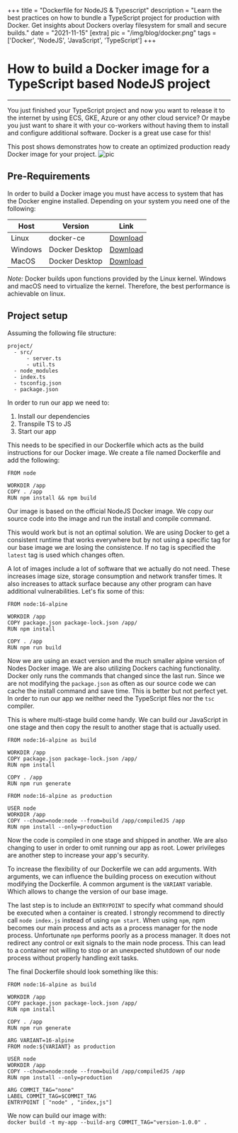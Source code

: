 +++
title = "Dockerfile for NodeJS & Typescript"
description = "Learn the best practices on how to bundle a TypeScript project for production with Docker. Get insights about Dockers overlay filesystem for small and secure builds."
date = "2021-11-15"
[extra]
pic = "/img/blog/docker.png"
tags = ['Docker', 'NodeJS', 'JavaScript', 'TypeScript']
+++

# How to build a Docker image for a TypeScript based NodeJS project
---
You just finished your TypeScript project and now you want to release it to the internet by using ECS, GKE, Azure or any other cloud service? Or maybe you just want to share it with your co-workers without having them to install and configure additional software. Docker is a great use case for this!

This post shows demonstrates how to create an optimized production ready Docker image for your project.
![pic](/img/blog/docker.png)


## Pre-Requirements
In order to build a Docker image you must have access to system that has the Docker engine installed. Depending on your system you need one of the following:

| Host    | Version        | Link         |
|---------|----------------|--------------|
| Linux   | docker-ce      | [Download](https://docs.docker.com/engine/install/debian/)     |
| Windows | Docker Desktop | [Download](https://docs.docker.com/desktop/windows/install/)   |
| MacOS   | Docker Desktop | [Download](https://docs.docker.com/desktop/mac/install/)       |

*Note:* Docker builds upon functions provided by the Linux kernel. Windows and macOS need to virtualize the kernel. Therefore, the best performance is achievable on linux.

## Project setup
Assuming the following file structure:
```
project/
  - src/
      - server.ts
      - util.ts
  - node_modules
  - index.ts
  - tsconfig.json
  - package.json
```

In order to run our app we need to:

 1. Install our dependencies
 2. Transpile TS to JS
 3. Start our app

This needs to be specified in our Dockerfile which acts as the build instructions for our Docker image. We create a file named Dockerfile and add the following:

```Dockerfile,linenos
FROM node

WORKDIR /app
COPY . /app
RUN npm install && npm build
```
Our image is based on the official NodeJS Docker image. We copy our source code into the image and run the install and compile command.

This would work but is not an optimal solution. We are using Docker to get a consistent runtime that works everywhere but by not using a specific tag for our base image we are losing the consistence. If no tag is specified the `latest` tag is used which changes often.

A lot of images include a lot of software that we actually do not need. These increases image size, storage consumption and network transfer times. It also increases to attack surface because any other program can have additional vulnerabilities. Let's fix some of this:

```Dockerfile,linenos
FROM node:16-alpine

WORKDIR /app
COPY package.json package-lock.json /app/
RUN npm install

COPY . /app
RUN npm run build
```

Now we are using an exact version and the much smaller alpine version of Nodes Docker image. We are also utilizing Dockers caching functionality. Docker only runs the commands that changed since the last run. Since we are not modifying the `package.json` as often as our source code we can cache the install command and save time. This is better but not perfect yet. In order to run our app we neither need the TypeScript files nor the `tsc` compiler.

This is where multi-stage build come handy. We can build our JavaScript in one stage and then copy the result to another stage that is actually used.

```Dockerfile,linenos
FROM node:16-alpine as build

WORKDIR /app
COPY package.json package-lock.json /app/
RUN npm install

COPY . /app
RUN npm run generate

FROM node:16-alpine as production

USER node
WORKDIR /app
COPY --chown=node:node --from=build /app/compiledJS /app
RUN npm install --only=production
```

Now the code is compiled in one stage and shipped in another. We are also changing to user in order to omit running our app as root. Lower privileges are another step to increase your app's security.

To increase the flexibility of our Dockerfile we can add arguments. With arguments, we can influence the building process on execution without modifying the Dockerfile. A common argument is the `VARIANT` variable. Which allows to change the version of our base image.

The last step is to include an `ENTRYPOINT` to specify what command should be executed when a container is created. I strongly recommend to directly call `node index.js` instead of using `npm start`. When using `npm`, npm becomes our main process and acts as a process manager for the node process. Unfortunate `npm` performs poorly as a process manager. It does not redirect any control or exit signals to the main node process. This can lead to a container not willing to stop or an unexpected shutdown of our node process without properly handling exit tasks.

The final Dockerfile should look something like this:
```Dockerfile,linenos
FROM node:16-alpine as build

WORKDIR /app
COPY package.json package-lock.json /app/
RUN npm install

COPY . /app
RUN npm run generate

ARG VARIANT=16-alpine
FROM node:${VARIANT} as production

USER node
WORKDIR /app
COPY --chown=node:node --from=build /app/compiledJS /app
RUN npm install --only=production

ARG COMMIT_TAG="none"
LABEL COMMIT_TAG=$COMMIT_TAG
ENTRYPOINT [ "node" , "index,js"]
```


We now can build our image with:  
`docker build -t my-app --build-arg COMMIT_TAG="version-1.0.0" .`
